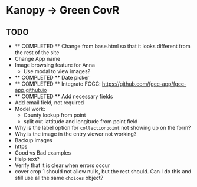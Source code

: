 # Kanopy -> Green CovR

## TODO

 - ** COMPLETED ** Change from base.html so that it looks different from the rest of the site
 - Change App name
 - Image browsing feature for Anna
    - Use modal to view images?
 - ** COMPLETED ** Date picker
 - ** COMPLETED ** Integrate FGCC: https://github.com/fgcc-app/fgcc-app.github.io
 - ** COMPLETED ** Add necessary fields
 - Add email field, not required
 - Model work:
    - County lookup from point
    - split out lattitude and longitude from point field
 - Why is the label option for `collectionpoint` not showing up on the form?
 - Why is the image in the entry viewer not working?
 - Backup images
 - https
 - Good vs Bad examples
 - Help text?
 - Verify that it is clear when errors occur
 - cover crop 1 should not allow nulls, but the rest should. Can I do this and still use all the same `choices` object?